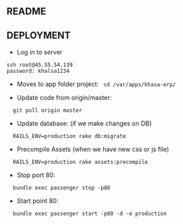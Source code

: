 ## README

## DEPLOYMENT
* Log in to server
```
ssh root@45.55.54.139
password: khalsa1234
```

* Moves to app folder project:
```  cd /var/apps/khasa-erp/ ```

* Update code from origin/master:
```
  git pull origin master
  ```

* Update database: (if we make changes on DB)
```
  RAILS_ENV=production rake db:migrate
  ```

* Precompile Assets (when we have new css or js file)
```
  RAILS_ENV=production rake assets:precompile
  ```

* Stop port 80:
```
  bundle exec passenger stop -p80
```

* Start point 80:
```
  bundle exec passenger start -p80 -d -e production
```
